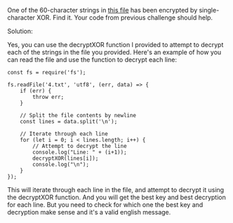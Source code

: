 One of the 60-character strings in [this file](https://cryptopals.com/static/challenge-data/4.txt) has been encrypted by single-character XOR. Find it. Your code from previous challenge should help.

Solution:

Yes, you can use the decryptXOR function I provided to attempt to decrypt each of the strings in the file you provided. Here's an example of how you can read the file and use the function to decrypt each line:

```
const fs = require('fs');

fs.readFile('4.txt', 'utf8', (err, data) => {
    if (err) {
        throw err;
    }

    // Split the file contents by newline
    const lines = data.split('\n');

    // Iterate through each line
    for (let i = 0; i < lines.length; i++) {
        // Attempt to decrypt the line
        console.log("Line: " + (i+1));
        decryptXOR(lines[i]);
        console.log("\n");
    }
});
```

This will iterate through each line in the file, and attempt to decrypt it using the decryptXOR function. And you will get the best key and best decryption for each line. But you need to check for which one the best key and decryption make sense and it's a valid english message.
